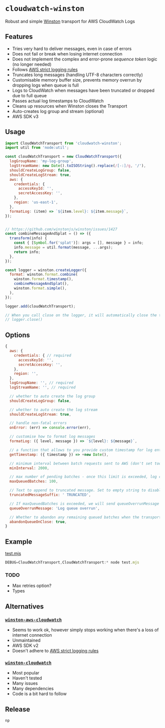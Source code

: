 # `cloudwatch-winston`

Robust and simple [Winston](https://github.com/winstonjs/winston) transport for AWS CloudWatch Logs

## Features

- Tries very hard to deliver messages, even in case of errors
- Does not fail or break when losing internet connection
- Does not implement the complex and error-prone *sequence token* logic (no longer needed)
- Follows [AWS strict logging rules](https://docs.aws.amazon.com/AmazonCloudWatchLogs/latest/APIReference/API_PutLogEvents.html)
- Truncates long messages (handling UTF-8 characters correctly)
- Customisable memory buffer size, prevents memory overrun by dropping logs when queue is full
- Logs to CloudWatch when messages have been truncated or dropped due to full queue
- Passes actual log timestamps to CloudWatch
- Cleans up resources when Winston closes the Transport
- Auto-creates log group and stream (optional)
- AWS SDK v3

## Usage

```js
import CloudWatchTransport from 'cloudwatch-winston';
import util from 'node:util';

const cloudWatchTransport = new CloudWatchTransport({
  logGroupName: 'my-log-group',
  logStreamName: new Date().toISOString().replace(/[-:]/g, '/'),
  shouldCreateLogGroup: false,
  shouldCreateLogStream: true,
  aws: {
    credentials: {
      accessKeyId: '',
      secretAccessKey: '',
    },
    region: 'us-east-1',
  },
  formatLog: (item) => `${item.level}: ${item.message}`,
});


// https://github.com/winstonjs/winston/issues/1427
const combineMessageAndSplat = () => ({
  transform(info) {
    const { [Symbol.for('splat')]: args = [], message } = info;
    info.message = util.format(message, ...args);
    return info;
  },
});

const logger = winston.createLogger({
  format: winston.format.combine(
    winston.format.timestamp(),
    combineMessageAndSplat(),
    winston.format.simple(),
  ),
});

logger.add(cloudWatchTransport);

// When you call close on the logger, it will automatically close the transport and clean up
// logger.close()
```

## Options

```js
{
  aws: {
    credentials: { // required
      accessKeyId: '',
      secretAccessKey: '',
    },
    region: '',
  },
  logGroupName: '', // required
  logStreamName: '', // required

  // whether to auto create the log group
  shouldCreateLogGroup: false,

  // whether to auto create the log stream
  shouldCreateLogStream: true,

  // handle non-fatal errors
  onError: (err) => console.error(err),

  // customise how to format log messages
  formatLog: ({ level, message }) => `${level}: ${message}`,

  // a function that allows to you provide custom timestamp for log entries sent to CloudWatch. Must return number of milliseconds since epoch. Default: use `timestamp` metadata provided by `winston.format.timestamp()`
  getTimestamp: ({ timestamp }) => +new Date(),

  // minimum interval between batch requests sent to AWS (don't set too low!)
  minInterval: 2000,

  // max number of pending batches - once this limit is exceeded, log calls will be dropped. Note that each batch can have up to 10k messages and a total of about 1MB.
  maxQueuedBatches: 100,

  // Text to append to truncated message. Set to empty string to disable.
  truncatedMessageSuffix: ' TRUNCATED',

  // If maxQueuedBatches is exceeded, we will send queueOverrunMessage to CloudWatch Logs *once*, until queue has returned to normal again. Set to empty string to disable this behavior.
  queueOverrunMessage: 'Log queue overrun',

  // Whether to abandon any remaining queued batches when the transport closes, or retry them until delivered
  abandonQueueOnClose: true,
}
```

## Example

[test.mjs](./test.mjs)

```js
DEBUG=CloudWatchTransport,CloudWatchTransport:* node test.mjs
```

### TODO

- Max retries option?
- Types

## Alternatives

### [`winston-aws-cloudwatch`](https://github.com/timdp/winston-aws-cloudwatch)

- Seems to work ok, however simply stops working when there's a loss of internet connection
- Unmaintained
- AWS SDK v2
- Doesn't adhere to [AWS strict logging rules](https://docs.aws.amazon.com/AmazonCloudWatchLogs/latest/APIReference/API_PutLogEvents.html)

### [`winston-cloudwatch`](https://github.com/lazywithclass/winston-cloudwatch)

- Most popular
- Haven't tested
- Many issues
- Many dependencies
- Code is a bit hard to follow

## Release

```
np
```
